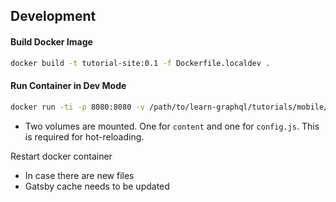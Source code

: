 ## Development

#### Build Docker Image
```bash
docker build -t tutorial-site:0.1 -f Dockerfile.localdev .
```

#### Run Container in Dev Mode

```bash
docker run -ti -p 8080:8080 -v /path/to/learn-graphql/tutorials/mobile/flutter-graphql/tutorial-site/content:/gatsby-gitbook-starter/content -v /path/to/learn-graphql/tutorials/mobile/flutter-graphql/tutorial-site/config.js:/gatsby-gitbook-starter/config.js tutorial-site:0.1
```

* Two volumes are mounted. One for `content` and one for `config.js`. This is required for hot-reloading. 

Restart docker container
- In case there are new files
- Gatsby cache needs to be updated
